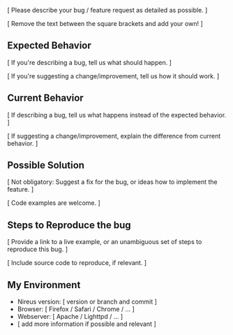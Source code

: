 [ Please describe your bug / feature request as detailed as possible. ]

[ Remove the text between the square brackets and add your own! ]

## Expected Behavior
[ If you're describing a bug, tell us what should happen. ]

[ If you're suggesting a change/improvement, tell us how it should work. ]

## Current Behavior
[ If describing a bug, tell us what happens instead of the expected behavior. ]

[ If suggesting a change/improvement, explain the difference from current behavior. ]

## Possible Solution
[ Not obligatory: Suggest a fix for the bug, or ideas how to implement the feature. ]

[ Code examples are welcome. ]

## Steps to Reproduce the bug
[ Provide a link to a live example, or an unambiguous set of steps to reproduce this bug. ]

[ Include source code to reproduce, if relevant. ]

## My Environment
 * Nireus version: [ version  or branch and commit ]
 * Browser: [ Firefox / Safari / Chrome / ... ]
 * Webserver: [ Apache / Lighttpd / ... ]
 * [ add more information if possible and relevant ]
